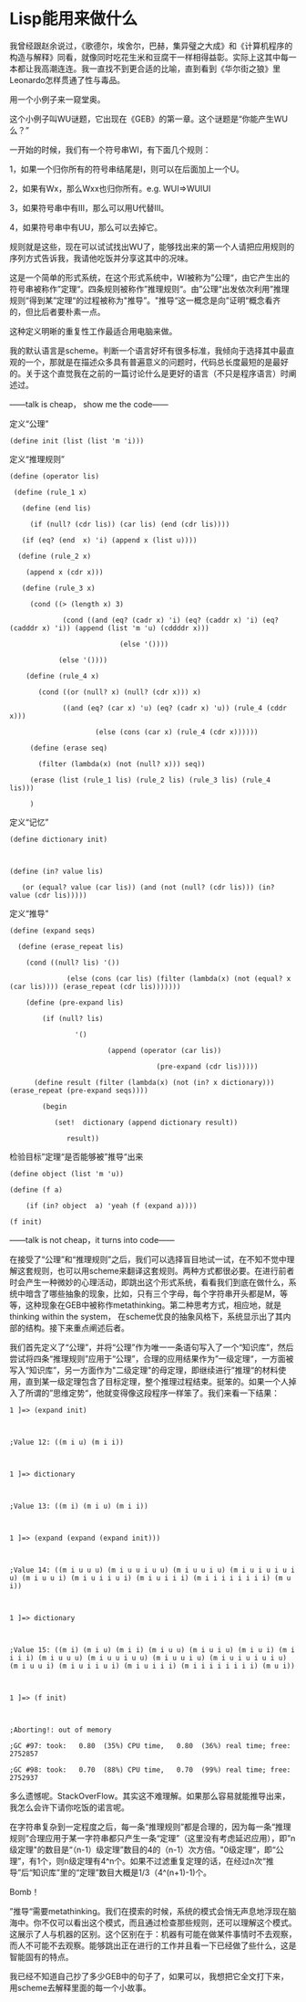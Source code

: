 # Lisp能用来做什么


我曾经跟赵余说过，《歌德尔，埃舍尔，巴赫，集异璧之大成》和《计算机程序的构造与解释》同看，就像同时吃花生米和豆腐干一样相得益彰。实际上这其中每一本都让我高潮连连。我一直找不到更合适的比喻，直到看到《华尔街之狼》里 Leonardo怎样贯通了性与毒品。

用一个小例子来一窥堂奥。

这个小例子叫WU谜题，它出现在《GEB》的第一章。这个谜题是“你能产生WU么？”

一开始的时候，我们有一个符号串WI，有下面几个规则：

1，如果一个归你所有的符号串结尾是I，则可以在后面加上一个U。

2，如果有Wx，那么Wxx也归你所有。e.g. WUI=>WUIUI

3，如果符号串中有III，那么可以用U代替III。

4，如果符号串中有UU，那么可以去掉它。

规则就是这些，现在可以试试找出WU了，能够找出来的第一个人请把应用规则的序列方式告诉我，我请他吃饭并分享这其中的况味。

这是一个简单的形式系统，在这个形式系统中，WI被称为”公理“，由它产生出的符号串被称作”定理“。四条规则被称作”推理规则“。由”公理“出发依次利用”推理规则“得到某”定理“的过程被称为"推导”。"推导“这一概念是向”证明“概念看齐的，但比后者要朴素一点。

这种定义明晰的重复性工作最适合用电脑来做。

我的默认语言是scheme。判断一个语言好坏有很多标准，我倾向于选择其中最直观的一个，那就是在描述众多具有普遍意义的问题时，代码总长度最短的是最好的。关于这个直觉我在之前的一篇讨论什么是更好的语言（不只是程序语言）时阐述过。

——talk is cheap， show me the code——

定义“公理”  

```
(define init (list (list 'm 'i)))
```

定义“推理规则”

```
(define (operator lis)

 (define (rule_1 x)

   (define (end lis)

	 (if (null? (cdr lis)) (car lis) (end (cdr lis))))

   (if (eq? (end  x) 'i) (append x (list u))))

  (define (rule_2 x)

    (append x (cdr x)))

   (define (rule_3 x)

     (cond ((> (length x) 3) 

			 (cond ((and (eq? (cadr x) 'i) (eq? (caddr x) 'i) (eq? (cadddr x) 'i)) (append (list 'm 'u) (cddddr x)))

						   (else '())))

			(else '())))

    (define (rule_4 x)

	   (cond ((or (null? x) (null? (cdr x))) x)

			 ((and (eq? (car x) 'u) (eq? (cadr x) 'u)) (rule_4 (cddr x)))

					 (else (cons (car x) (rule_4 (cdr x))))))

	 (define (erase seq)

	   (filter (lambda(x) (not (null? x))) seq))

	 (erase (list (rule_1 lis) (rule_2 lis) (rule_3 lis) (rule_4 lis)))

	 )
```


定义“记忆”

```
(define dictionary init)



(define (in? value lis)

   (or (equal? value (car lis)) (and (not (null? (cdr lis))) (in? value (cdr lis)))))
```


定义“推导”

```
(define (expand seqs)

  (define (erase_repeat lis)

	(cond ((null? lis) '())

			  (else (cons (car lis) (filter (lambda(x) (not (equal? x (car lis)))) (erase_repeat (cdr lis)))))))

    (define (pre-expand lis)

	    (if (null? lis)

			    '()

					    (append (operator (car lis))

									(pre-expand (cdr lis)))))

	  (define result (filter (lambda(x) (not (in? x dictionary))) (erase_repeat (pre-expand seqs))))

	    (begin 

		   (set!  dictionary (append dictionary result))

		      result))
```


检验目标”定理“是否能够被”推导“出来

```
(define object (list 'm 'u))

(define (f a)

	(if (in? object  a) 'yeah (f (expand a))))

(f init)
```


——talk is not cheap，it turns into code—— 

在接受了“公理”和“推理规则”之后，我们可以选择盲目地试一试，在不知不觉中理解这套规则，也可以用scheme来翻译这套规则。两种方式都很必要。在进行前者时会产生一种微妙的心理活动，即跳出这个形式系统，看看我们到底在做什么，系统中暗含了哪些抽象的现象，比如，只有三个字母，每个字符串开头都是M，等等，这种现象在GEB中被称作metathinking。第二种思考方式，相应地，就是thinking within the system， 在scheme优良的抽象风格下，系统显示出了其内部的结构。接下来重点阐述后者。

我们首先定义了“公理”，并将“公理”作为唯一一条语句写入了一个“知识库”，然后尝试将四条“推理规则”应用于“公理”，合理的应用结果作为”一级定理“，一方面被写入“知识库”，另一方面作为"二级定理"的母定理，即继续进行”推理“的材料使用，直到某一级定理包含了目标定理，整个推理过程结束。挺笨的。如果一个人掉入了所谓的”思维定势“，他就变得像这段程序一样笨了。我们来看一下结果：

```
1 ]=> (expand init)



;Value 12: ((m i u) (m i i))



1 ]=> dictionary



;Value 13: ((m i) (m i u) (m i i))



1 ]=> (expand (expand (expand init)))



;Value 14: ((m i u u u) (m i u u i u u) (m i u u i u) (m i u i u i u i u) (m i u u i) (m i u i i u i) (m i u i i i) (m i i i i i i i i) (m u i))



1 ]=> dictionary



;Value 15: ((m i) (m i u) (m i i) (m i u u) (m i u i u) (m i u i) (m i i i i) (m i u u u) (m i u u i u u) (m i u u i u) (m i u i u i u i u) (m i u u i) (m i u i i u i) (m i u i i i) (m i i i i i i i i) (m u i))



1 ]=> (f init)



;Aborting!: out of memory

;GC #97: took:   0.80  (35%) CPU time,   0.80  (36%) real time; free: 2752857

;GC #98: took:   0.70  (88%) CPU time,   0.70  (99%) real time; free: 2752937

```

多么遗憾呢。StackOverFlow。其实这不难理解。如果那么容易就能推导出来，我怎么会许下请你吃饭的诺言呢。

在字符串复杂到一定程度之后，每一条“推理规则”都是合理的，因为每一条“推理规则”合理应用于某一字符串都只产生一条“定理”（这里没有考虑延迟应用），即”n级定理"的数目是“（n-1）级定理”数目的4的（n-1）次方倍。"0级定理“，即“公理”，有1个，则n级定理有4^n个。如果不过滤重复定理的话，在经过n次“推导”后“知识库”里的“定理”数目大概是1/3（4^(n+1)-1)个。

Bomb！

”推导“需要metathinking。我们在摸索的时候，系统的模式会悄无声息地浮现在脑海中。你不仅可以看出这个模式，而且通过检查那些规则，还可以理解这个模式。这展示了人与机器的区别。这个区别在于：机器有可能在做某件事情时不去观察，而人不可能不去观察。能够跳出正在进行的工作并且看一下已经做了些什么，这是智能固有的特点。

我已经不知道自己抄了多少GEB中的句子了，如果可以，我想把它全文打下来，用scheme去解释里面的每一个小故事。




